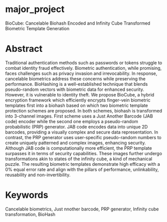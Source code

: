 # major_project
BioCube: Cancelable Biohash Encoded and Infinity Cube Transformed Biometric Template Generation

# Abstract
Traditional authentication methods such as passwords or tokens struggle to combat identity fraud effectively. Biometric authentication, while promising, faces challenges such as privacy invasion and irrevocability. In response, cancelable biometrics address these concerns while preserving the performance. BioHashing is a well-established technique that blends pseudo-random vectors with biometric data for enhanced security. However, it is vulnerable to identity theft. We propose BioCube, a hybrid encryption framework which efficiently encrypts finger-vein biometric templates first into a biohash based on which two biometric template protection schemes are proposed. In both schemes, biohash is transformed into 3-channel images. First scheme uses a Just Another Barcode (JAB code) encoder while the second one employs a pseudo-random probabilistic (PRP) generator. JAB code encodes data into unique 2D barcodes, providing a visually complex and secure data representation. In contrast, the PRP generator uses user-specific pseudo-random numbers to create uniquely patterned and complex images, enhancing security. Although JAB code is computationally more efficient, the PRP template surpasses it in terms of security capabilities. These images further undergo transformations akin to states of the infinity cube, a kind of mechanical puzzle. The resulting biometric templates demonstrate high efficacy with a 0% equal error rate and align with the pillars of performance, unlinkability, reusability and non-invertibility.

# Keywords
Cancelable biometrics, Just nnother barcode, PRP generator, Infinity cube transformation, BioHash
